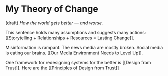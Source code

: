 # My Theory of Change 
 (draft) 
*How the world gets better — and worse.* 

This sentence holds many assumptions and suggests many actions: [[Storytelling + Relationships + Resources = Lasting Change]]. 

Misinformation is rampant. The news media are mostly broken. Social media is eating our brains. [[Our Media Environment Needs to Level Up]]. 

One framework for redesigning systems for the better is [[Design from Trust]]. Here are the [[Principles of Design from Trust]] 


